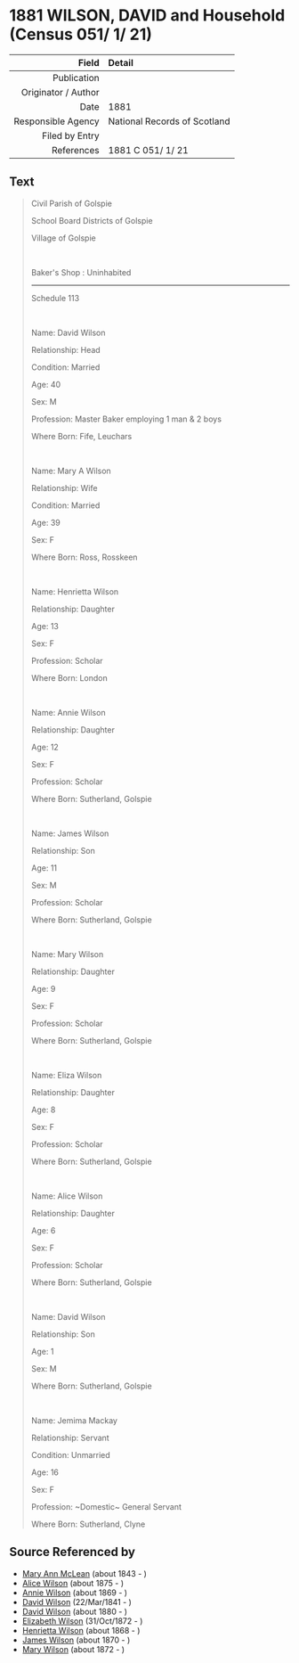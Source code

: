 ﻿---
layout: page
permalink: /sources/s45272064
---

# 1881 WILSON, DAVID and Household (Census 051/ 1/ 21)

Field | Detail
---:|:---
Publication | 
Originator / Author | 
Date | 1881
Responsible Agency | National Records of Scotland
Filed by Entry | 
References | 1881 C 051/ 1/ 21

## Text

> Civil Parish of Golspie
>
> School Board Districts of Golspie
>
> Village of Golspie
>
> <br/>
>
> Baker's Shop : Uninhabited
>
> ---
>
> Schedule 113
>
> <br/>
>
> Name: David Wilson
>
> Relationship: Head
>
> Condition: Married
>
> Age: 40
>
> Sex: M
>
> Profession: Master Baker employing 1 man & 2 boys
>
> Where Born: Fife, Leuchars
>
> <br/>
>
> Name: Mary A Wilson
>
> Relationship: Wife
>
> Condition: Married
>
> Age: 39
>
> Sex: F
>
> Where Born: Ross, Rosskeen
>
> <br/>
>
> Name: Henrietta Wilson
>
> Relationship: Daughter
>
> Age: 13
>
> Sex: F
>
> Profession: Scholar
>
> Where Born: London
>
> <br/>
>
> Name: Annie Wilson
>
> Relationship: Daughter
>
> Age: 12
>
> Sex: F
>
> Profession: Scholar
>
> Where Born: Sutherland, Golspie
>
> <br/>
>
> Name: James Wilson
>
> Relationship: Son
>
> Age: 11
>
> Sex: M
>
> Profession: Scholar
>
> Where Born: Sutherland, Golspie
>
> <br/>
>
> Name: Mary Wilson
>
> Relationship: Daughter
>
> Age: 9
>
> Sex: F
>
> Profession: Scholar
>
> Where Born: Sutherland, Golspie
>
> <br/>
>
> Name: Eliza Wilson
>
> Relationship: Daughter
>
> Age: 8
>
> Sex: F
>
> Profession: Scholar
>
> Where Born: Sutherland, Golspie
>
> <br/>
>
> Name: Alice Wilson
>
> Relationship: Daughter
>
> Age: 6
>
> Sex: F
>
> Profession: Scholar
>
> Where Born: Sutherland, Golspie
>
> <br/>
>
> Name: David Wilson
>
> Relationship: Son
>
> Age: 1
>
> Sex: M
>
> Where Born: Sutherland, Golspie
>
> <br/>
>
> Name: Jemima Mackay
>
> Relationship: Servant
>
> Condition: Unmarried
>
> Age: 16
>
> Sex: F
>
> Profession: \~Domestic\~ General Servant
>
> Where Born: Sutherland, Clyne
>

## Source Referenced by

* [Mary Ann McLean](../people/@87096403@-mary-ann-mclean-b1843-d.md) (about 1843 - )
* [Alice Wilson](../people/@71120788@-alice-wilson-b1875-d.md) (about 1875 - )
* [Annie Wilson](../people/@8935795@-annie-wilson-b1869-d.md) (about 1869 - )
* [David Wilson](../people/@15598112@-david-wilson-b1841-3-22-d.md) (22/Mar/1841 - )
* [David Wilson](../people/@97100177@-david-wilson-b1880-d.md) (about 1880 - )
* [Elizabeth Wilson](../people/@71295041@-elizabeth-wilson-b1872-10-31-d.md) (31/Oct/1872 - )
* [Henrietta Wilson](../people/@47880504@-henrietta-wilson-b1868-d.md) (about 1868 - )
* [James Wilson](../people/@59901376@-james-wilson-b1870-d.md) (about 1870 - )
* [Mary Wilson](../people/@23013592@-mary-wilson-b1872-d.md) (about 1872 - )
